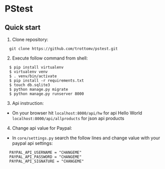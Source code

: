 # PStest

Quick start
-----------

1. Clone repository:

```
  git clone https://github.com/trottomv/pstest.git
```

2. Execute follow command from shell: 

```
  $ pip install virtualenv
  $ virtualenv venv
  $ . venv/bin/activate
  $ pip install -r requirements.txt
  $ touch db.sqlite3
  $ python manage.py migrate
  $ python manage.py runserver 8000
```

3. Api instruction:

- On your browser hit 
`localhost:8000/api/hw` for api Hello World
`localhost:8000/api/allproducts` for json api products

4. Change api value for Paypal:

- In `core/settings.py` search the follow lines and change value with your paypal api settings:

```
  PAYPAL_API_USERNAME = "CHANGEME"
  PAYPAL_API_PASSWORD = "CHANGEME"
  PAYPAL_API_SIGNATURE = "CHANGEME"
```
